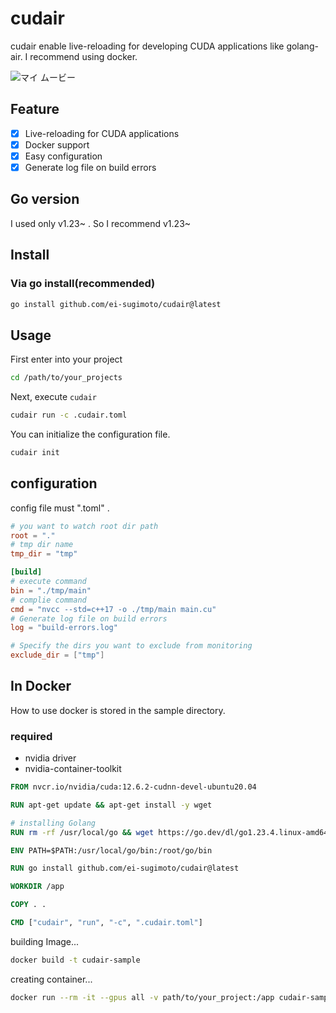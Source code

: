 # cudair

cudair enable live-reloading for developing CUDA applications like golang-air.
I recommend using docker.

![マイ ムービー](https://github.com/user-attachments/assets/bf339914-acb7-4787-93cb-e8a9d9934ee5)

## Feature

- [x] Live-reloading for CUDA applications
- [x] Docker support
- [x] Easy configuration
- [x] Generate log file on build errors

## Go version

I used only v1.23~ . So I recommend v1.23~

## Install

### Via go install(recommended)

```bash
go install github.com/ei-sugimoto/cudair@latest
```

## Usage

First enter into your project

```bash
cd /path/to/your_projects
```

Next, execute `cudair`

```bash
cudair run -c .cudair.toml
```

You can initialize the configuration file.

```bash
cudair init
```

## configuration

config file must ".toml" .

```toml
# you want to watch root dir path
root = "."
# tmp dir name
tmp_dir = "tmp"

[build]
# execute command
bin = "./tmp/main"
# complie command
cmd = "nvcc --std=c++17 -o ./tmp/main main.cu"
# Generate log file on build errors
log = "build-errors.log"

# Specify the dirs you want to exclude from monitoring
exclude_dir = ["tmp"]
```

## In Docker

How to use docker is stored in the sample directory.

### required

- nvidia driver
- nvidia-container-toolkit

```Dockerfile
FROM nvcr.io/nvidia/cuda:12.6.2-cudnn-devel-ubuntu20.04

RUN apt-get update && apt-get install -y wget

# installing Golang
RUN rm -rf /usr/local/go && wget https://go.dev/dl/go1.23.4.linux-amd64.tar.gz && tar -C /usr/local -xzf go1.23.4.linux-amd64.tar.gz

ENV PATH=$PATH:/usr/local/go/bin:/root/go/bin

RUN go install github.com/ei-sugimoto/cudair@latest

WORKDIR /app

COPY . .

CMD ["cudair", "run", "-c", ".cudair.toml"]
```

building Image...

```bash
docker build -t cudair-sample
```

creating container...

```bash
docker run --rm -it --gpus all -v path/to/your_project:/app cudair-sample
```
